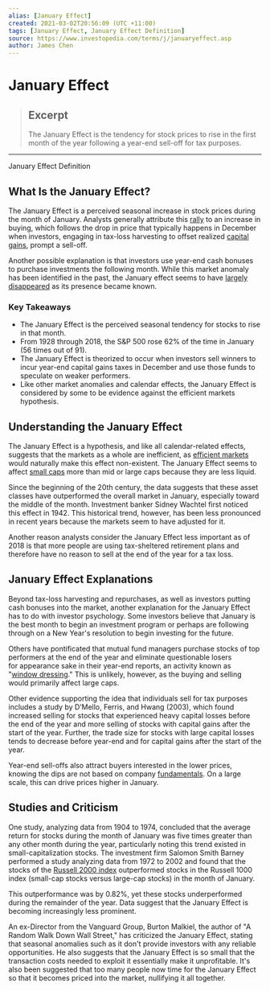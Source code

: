 ```yaml
---
alias: [January Effect]
created: 2021-03-02T20:56:09 (UTC +11:00)
tags: [January Effect, January Effect Definition]
source: https://www.investopedia.com/terms/j/januaryeffect.asp
author: James Chen
---
```


# January Effect

> ## Excerpt
> The January Effect is the tendency for stock prices to rise in the first month of the year following a year-end sell-off for tax purposes.

---

January Effect Definition
## What Is the January Effect?

The January Effect is a perceived seasonal increase in stock prices during the month of January. Analysts generally attribute this [rally](https://www.investopedia.com/terms/r/rally.asp) to an increase in buying, which follows the drop in price that typically happens in December when investors, engaging in tax-loss harvesting to offset realized [capital gains](https://www.investopedia.com/terms/c/capitalgain.asp), prompt a sell-off.

Another possible explanation is that investors use year-end cash bonuses to purchase investments the following month. While this market anomaly has been identified in the past, the January effect seems to have [largely disappeared](https://www.investopedia.com/the-january-no-effect-4780154) as its presence became known.

### Key Takeaways

-   The January Effect is the perceived seasonal tendency for stocks to rise in that month.
-   From 1928 through 2018, the S&P 500 rose 62% of the time in January (56 times out of 91).
-   The January Effect is theorized to occur when investors sell winners to incur year-end capital gains taxes in December and use those funds to speculate on weaker performers.
-   Like other market anomalies and calendar effects, the January Effect is considered by some to be evidence against the efficient markets hypothesis.

## Understanding the January Effect

The January Effect is a hypothesis, and like all calendar-related effects, suggests that the markets as a whole are inefficient, as [efficient markets](https://www.investopedia.com/terms/e/efficientmarkethypothesis.asp) would naturally make this effect non-existent. The January Effect seems to affect [small caps](https://www.investopedia.com/terms/s/small-cap.asp) more than mid or large caps because they are less liquid.

Since the beginning of the 20th century, the data suggests that these asset classes have outperformed the overall market in January, especially toward the middle of the month. Investment banker Sidney Wachtel first noticed this effect in 1942. This historical trend, however, has been less pronounced in recent years because the markets seem to have adjusted for it.

Another reason analysts consider the January Effect less important as of 2018 is that more people are using tax-sheltered retirement plans and therefore have no reason to sell at the end of the year for a tax loss.

## January Effect Explanations

Beyond tax-loss harvesting and repurchases, as well as investors putting cash bonuses into the market, another explanation for the January Effect has to do with investor psychology. Some investors believe that January is the best month to begin an investment program or perhaps are following through on a New Year's resolution to begin investing for the future.

Others have pontificated that mutual fund managers purchase stocks of top performers at the end of the year and eliminate questionable losers for appearance sake in their year-end reports, an activity known as "[window dressing](https://www.investopedia.com/terms/w/windowdressing.asp)." This is unlikely, however, as the buying and selling would primarily affect large caps.

Other evidence supporting the idea that individuals sell for tax purposes includes a study by D’Mello, Ferris, and Hwang (2003), which found increased selling for stocks that experienced heavy capital losses before the end of the year and more selling of stocks with capital gains after the start of the year. Further, the trade size for stocks with large capital losses tends to decrease before year-end and for capital gains after the start of the year.

Year-end sell-offs also attract buyers interested in the lower prices, knowing the dips are not based on company [fundamentals](https://www.investopedia.com/terms/f/fundamentalanalysis.asp). On a large scale, this can drive prices higher in January.

## Studies and Criticism

One study, analyzing data from 1904 to 1974, concluded that the average return for stocks during the month of January was five times greater than any other month during the year, particularly noting this trend existed in small-capitalization stocks. The investment firm Salomon Smith Barney performed a study analyzing data from 1972 to 2002 and found that the stocks of the [Russell 2000 index](https://www.investopedia.com/terms/r/russell2000.asp) outperformed stocks in the Russell 1000 index (small-cap stocks versus large-cap stocks) in the month of January.

This outperformance was by 0.82%, yet these stocks underperformed during the remainder of the year. Data suggest that the January Effect is becoming increasingly less prominent.

An ex-Director from the Vanguard Group, Burton Malkiel, the author of "A Random Walk Down Wall Street," has criticized the January Effect, stating that seasonal anomalies such as it don't provide investors with any reliable opportunities. He also suggests that the January Effect is so small that the transaction costs needed to exploit it essentially make it unprofitable. It's also been suggested that too many people now time for the January Effect so that it becomes priced into the market, nullifying it all together.
